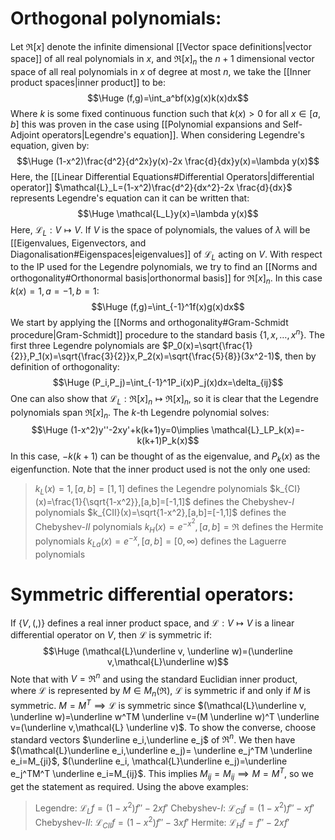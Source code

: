 
# Orthogonal polynomials:

Let $\Re[x]$ denote the infinite dimensional [[Vector space definitions|vector space]] of all real polynomials in $x$, and $\Re[x]_n$ the $n+1$ dimensional vector space of all real polynomials in $x$ of degree at most $n$, we take the [[Inner product spaces|inner product]] to be:$$\Huge (f,g)=\int_a^bf(x)g(x)k(x)dx$$Where $k$ is some fixed continuous function such that $k(x)>0$ for all $x\in[a,b]$ this was proven in the case using [[Polynomial expansions and Self-Adjoint operators|Legendre's equation]]. When considering Legendre's equation, given by:$$\Huge (1-x^2)\frac{d^2}{d^2x}y(x)-2x \frac{d}{dx}y(x)=\lambda y(x)$$Here, the [[Linear Differential Equations#Differential Operators|differential operator]] $\mathcal{L}_L=(1-x^2)\frac{d^2}{dx^2}-2x \frac{d}{dx}$ represents Legendre's equation can it can be written that:$$\Huge \mathcal{L_L}y(x)=\lambda y(x)$$Here, $\mathcal{L}_L:V\mapsto V$. If $V$ is the space of polynomials, the values of $\lambda$ will be [[Eigenvalues, Eigenvectors, and Diagonalisation#Eigenspaces|eigenvalues]] of $\mathcal{L}_L$ acting on $V$. With respect to the IP used for the Legendre polynomials, we try to find an [[Norms and orthogonality#Orthonormal basis|orthonormal basis]] for $\Re[x]_n$. In this case $k(x)=1,a=-1,b=1$:$$\Huge (f,g)=\int_{-1}^1f(x)g(x)dx$$We start by applying the [[Norms and orthogonality#Gram-Schmidt procedure|Gram-Schmidt]] procedure to the standard basis $\{1,x,\dots,x^n\}$. The first three Legendre polynomials are $P_0(x)=\sqrt{\frac{1}{2}},P_1(x)=\sqrt{\frac{3}{2}}x,P_2(x)=\sqrt{\frac{5}{8}}(3x^2-1)$, then by definition of orthogonality:$$\Huge (P_i,P_j)=\int_{-1}^1P_i(x)P_j(x)dx=\delta_{ij}$$One can also show that $\mathcal{L}_L:\Re[x]_n\mapsto\Re[x]_n$, so it is clear that the Legendre polynomials span $\Re[x]_n$. The $k$-th Legendre polynomial solves:$$\Huge (1-x^2)y''-2xy'+k(k+1)y=0\implies \mathcal{L}_LP_k(x)=-k(k+1)P_k(x)$$In this case, $-k(k+1)$ can be thought of as the eigenvalue, and $P_k(x)$ as the eigenfunction. Note that the inner product used is not the only one used:
>$k_L(x)=1,[a,b]=[1,1]$ defines the Legendre polynomials
>$k_{CI}(x)=\frac{1}{\sqrt{1-x^2}},[a,b]=[-1,1]$ defines the Chebyshev-$I$ polynomials
>$k_{CII}(x)=\sqrt{1-x^2},[a,b]=[-1,1]$ defines the Chebyshev-$II$ polynomials
>$k_H(x)=e^{-x^2},[a,b]=\Re$ defines the Hermite polynomials
>$k_{La}(x)=e^{-x},[a,b]=[0,\infty)$ defines the Laguerre polynomials

# Symmetric differential operators:

If $\{V,(,)\}$ defines a real inner product space, and $\mathcal{L}:V\mapsto V$ is a linear differential operator on $V$, then $\mathcal{L}$ is symmetric if:$$\Huge (\mathcal{L}\underline v, \underline w)=(\underline v,\mathcal{L}\underline w)$$Note that with $V=\Re^n$ and using the standard Euclidian inner product, where $\mathcal{L}$ is represented by $M\in M_n(\Re)$, $\mathcal{L}$ is symmetric if and only if $M$ is symmetric. $M=M^T\implies \mathcal{L}$ is symmetric since $(\mathcal{L}\underline v, \underline w)=\underline w^TM \underline v=(M \underline w)^T \underline v=(\underline v,\mathcal{L} \underline v)$. To show the converse, choose standard vectors $\underline e_i,\underline e_j$ of $\Re^n$. We then have $(\mathcal{L}\underline e_i,\underline e_j)= \underline e_j^TM \underline e_i=M_{ji}$, $(\underline e_i, \mathcal{L}\underline e_j)=\underline e_j^TM^T \underline e_i=M_{ij}$. This implies $M_{ij}=M_{ij}\implies M=M^T$, so we get the statement as required. Using the above examples:
>Legendre: $\mathcal{L}_Lf=(1-x^2)f''-2xf'$
>Chebyshev-$I$: $\mathcal{L}_{CI}f=(1-x^2)f''-xf'$
>Chebyshev-$II$: $\mathcal{L}_{CII}f=(1-x^2)f''-3xf'$
>Hermite: $\mathcal{L}_Hf=f''-2xf'$